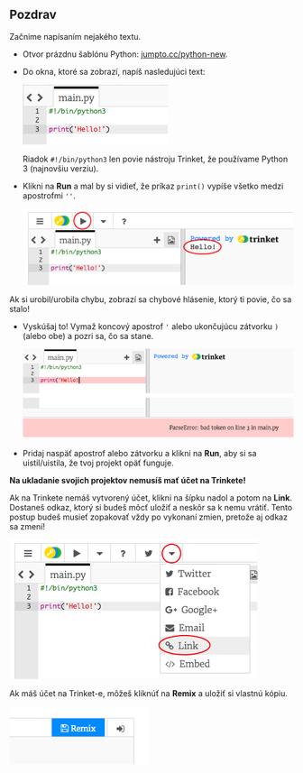 ## Pozdrav

Začnime napísaním nejakého textu.

+ Otvor prázdnu šablónu Python: <a href="http://jumpto.cc/python-new" target="_blank">jumpto.cc/python-new</a>.

+ Do okna, ktoré sa zobrazí, napíš nasledujúci text:
    
    ![snímka obrazovky](images/me-hi.png)
    
    Riadok `#!/bin/python3` len povie nástroju Trinket, že používame Python 3 (najnovšiu verziu).

+ Klikni na **Run** a mal by si vidieť, že príkaz `print()` vypíše všetko medzi apostrofmi `''`.
    
    ![snímka obrazovky](images/me-hi-test.png)

Ak si urobil/urobila chybu, zobrazí sa chybové hlásenie, ktorý ti povie, čo sa stalo!

+ Vyskúšaj to! Vymaž koncový apostrof `'` alebo ukončujúcu zátvorku `)` (alebo obe) a pozri sa, čo sa stane.
    
    ![snímka obrazovky](images/me-syntax.png)

+ Pridaj naspäť apostrof alebo zátvorku a klikni na **Run**, aby si sa uistil/uistila, že tvoj projekt opäť funguje.

**Na ukladanie svojich projektov nemusíš mať účet na Trinkete!**

Ak na Trinkete nemáš vytvorený účet, klikni na šípku nadol a potom na **Link**. Dostaneš odkaz, ktorý si budeš môcť uložiť a neskôr sa k nemu vrátiť. Tento postup budeš musieť zopakovať vždy po vykonaní zmien, pretože aj odkaz sa zmení!

![snímka obrazovky](images/me-link.png)

Ak máš účet na Trinket-e, môžeš kliknúť na **Remix** a uložiť si vlastnú kópiu.

![snímka obrazovky](images/me-remix.png)